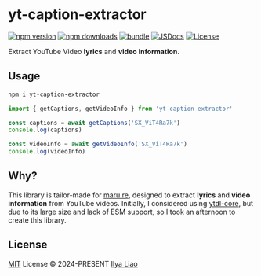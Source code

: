 # yt-caption-extractor

[![npm version][npm-version-src]][npm-version-href]
[![npm downloads][npm-downloads-src]][npm-downloads-href]
[![bundle][bundle-src]][bundle-href]
[![JSDocs][jsdocs-src]][jsdocs-href]
[![License][license-src]][license-href]

Extract YouTube Video **lyrics** and **video information**.

## Usage

```bash
npm i yt-caption-extractor
```

```ts
import { getCaptions, getVideoInfo } from 'yt-caption-extractor'

const captions = await getCaptions('SX_ViT4Ra7k')
console.log(captions)

const videoInfo = await getVideoInfo('SX_ViT4Ra7k')
console.log(videoInfo)
```

## Why?

This library is tailor-made for [maru.re](https://maru.re/), designed to extract **lyrics** and **video information** from YouTube videos. Initially, I considered using [ytdl-core](https://github.com/distubejs/ytdl-core), but due to its large size and lack of ESM support, so I took an afternoon to create this library.

## License

[MIT](./LICENSE) License © 2024-PRESENT [Ilya Liao](https://github.com/ilyaliao)

<!-- Badges -->

[npm-version-src]: https://img.shields.io/npm/v/yt-caption-extractor?style=flat&colorA=080f12&colorB=1fa669
[npm-version-href]: https://npmjs.com/package/yt-caption-extractor
[npm-downloads-src]: https://img.shields.io/npm/dm/yt-caption-extractor?style=flat&colorA=080f12&colorB=1fa669
[npm-downloads-href]: https://npmjs.com/package/yt-caption-extractor
[bundle-src]: https://img.shields.io/bundlephobia/minzip/yt-caption-extractor?style=flat&colorA=080f12&colorB=1fa669&label=minzip
[bundle-href]: https://bundlephobia.com/result?p=yt-caption-extractor
[license-src]: https://img.shields.io/github/license/ilyaliao/yt-caption-extractor.svg?style=flat&colorA=080f12&colorB=1fa669
[license-href]: https://github.com/ilyaliao/yt-caption-extractor/blob/main/LICENSE
[jsdocs-src]: https://img.shields.io/badge/jsdocs-reference-080f12?style=flat&colorA=080f12&colorB=1fa669
[jsdocs-href]: https://www.jsdocs.io/package/yt-caption-extractor
